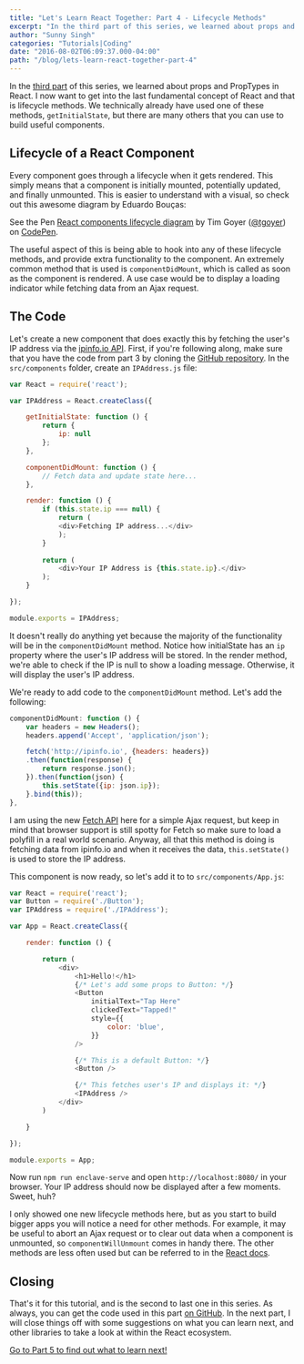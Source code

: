 ```yaml
---
title: "Let's Learn React Together: Part 4 - Lifecycle Methods"
excerpt: "In the third part of this series, we learned about props and PropTypes in React. I now want to get into the last fundamental concept of React and that is lifecycle methods. We technically already have used one of these methods, getInitialState, but there are many others that you can use to build useful components."
author: "Sunny Singh"
categories: "Tutorials|Coding"
date: "2016-08-02T06:09:37.000-04:00"
path: "/blog/lets-learn-react-together-part-4"
---
```


In the [third part](https://ninjality.com/blog/lets-learn-react-together-part-3) of this series, we learned about props and PropTypes in React. I now want to get into the last fundamental concept of React and that is lifecycle methods. We technically already have used one of these methods, `getInitialState`, but there are many others that you can use to build useful components.

## Lifecycle of a React Component

Every component goes through a lifecycle when it gets rendered. This simply means that a component is initially mounted, potentially updated, and finally unmounted. This is easier to understand with a visual, so check out this awesome diagram by Eduardo Bouças:

<p data-height="551" data-theme-id="0" data-slug-hash="ONNJWE" data-default-tab="result" data-user="tgoyer" data-embed-version="2" class="codepen">See the Pen <a href="https://codepen.io/tgoyer/pen/ONNJWE/">React components lifecycle diagram</a> by Tim Goyer (<a href="http://codepen.io/tgoyer">@tgoyer</a>) on <a href="http://codepen.io">CodePen</a>.</p>
<script async src="//assets.codepen.io/assets/embed/ei.js"></script>

The useful aspect of this is being able to hook into any of these lifecycle methods, and provide extra functionality to the component. An extremely common method that is used is `componentDidMount`, which is called as soon as the component is rendered. A use case would be to display a loading indicator while fetching data from an Ajax request.

## The Code

Let's create a new component that does exactly this by fetching the user's IP address via the [ipinfo.io API](http://ipinfo.io/developers). First, if you're following along, make sure that you have the code from part 3 by cloning the [GitHub repository](https://github.com/ninjality/react-tutorial/tree/part-3). In the `src/components` folder, create an `IPAddress.js` file:

```javascript
var React = require('react');

var IPAddress = React.createClass({

    getInitialState: function () {
        return {
            ip: null
        };
    },

    componentDidMount: function () {
        // Fetch data and update state here...
    },

    render: function () {
        if (this.state.ip === null) {
            return (
            <div>Fetching IP address...</div>
            );
        }
        
        return (
            <div>Your IP Address is {this.state.ip}.</div>
        );
    }

});

module.exports = IPAddress;
```

It doesn't really do anything yet because the majority of the functionality will be in the `componentDidMount` method. Notice how initialState has an `ip` property where the user's IP address will be stored. In the render method, we're able to check if the IP is null to show a loading message. Otherwise, it will display the user's IP address.

We're ready to add code to the `componentDidMount` method. Let's add the following:

```javascript
componentDidMount: function () {
    var headers = new Headers();
    headers.append('Accept', 'application/json');

    fetch('http://ipinfo.io', {headers: headers})
    .then(function(response) {
        return response.json();
    }).then(function(json) {
        this.setState({ip: json.ip});
    }.bind(this));
},
```

I am using the new [Fetch API](https://developer.mozilla.org/en-US/docs/Web/API/Fetch_API) here for a simple Ajax request, but keep in mind that browser support is still spotty for Fetch so make sure to load a polyfill in a real world scenario. Anyway, all that this method is doing is fetching data from ipinfo.io and when it receives the data, `this.setState()` is used to store the IP address.

This component is now ready, so let's add it to to `src/components/App.js`:

```javascript
var React = require('react');
var Button = require('./Button');
var IPAddress = require('./IPAddress');

var App = React.createClass({

    render: function () {

        return (
            <div>
                <h1>Hello!</h1>
                {/* Let's add some props to Button: */}
                <Button
                    initialText="Tap Here"
                    clickedText="Tapped!"
                    style={{
                        color: 'blue',
                    }}
                />

                {/* This is a default Button: */}
                <Button />

                {/* This fetches user's IP and displays it: */}
                <IPAddress />
            </div>
        )

    }

});

module.exports = App;
```

Now run `npm run enclave-serve` and open `http://localhost:8080/` in your browser. Your IP address should now be displayed after a few moments. Sweet, huh?

I only showed one new lifecycle methods here, but as you start to build bigger apps you will notice a need for other methods. For example, it may be useful to abort an Ajax request or to clear out data when a component is unmounted, so `componentWillUnmount` comes in handy there. The other methods are less often used but can be referred to in the [React docs](https://facebook.github.io/react/docs/component-specs.html).

## Closing

That's it for this tutorial, and is the second to last one in this series. As always, you can get the code used in this part [on GitHub](https://github.com/ninjality/react-tutorial/tree/part-4). In the next part, I will close things off with some suggestions on what you can learn next, and other libraries to take a look at within the React ecosystem.

[Go to Part 5 to find out what to learn next!](https://ninjality.com/blog/lets-learn-react-together-part-5)